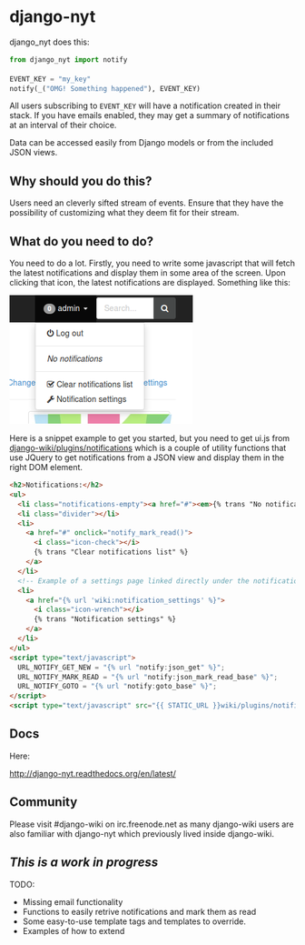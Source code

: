 django-nyt
=============

django_nyt does this:

```python
from django_nyt import notify

EVENT_KEY = "my_key"
notify(_("OMG! Something happened"), EVENT_KEY)
```

All users subscribing to `EVENT_KEY` will have a notification created in their
stack. If you have emails enabled, they may get a summary of notifications at an
interval of their choice.

Data can be accessed easily from Django models or from the included JSON views.

Why should you do this?
-----------------------

Users need an cleverly sifted stream of events. Ensure that they have the
possibility of customizing what they deem fit for their stream.

What do you need to do?
-----------------------

You need to do a lot. Firstly, you need to write some javascript that will
fetch the latest notifications and display them in some area of the screen.
Upon clicking that icon, the latest notifications are displayed. Something like
this:

![Javascript drop-down](./docs/misc/screenshot_dropdown.png)

Here is a snippet example to get you started, but you need to get ui.js from [django-wiki/plugins/notifications](https://github.com/benjaoming/django-wiki/tree/master/wiki/plugins/notifications/static/wiki/plugins/notifications/js)
which is a couple of utility functions that use JQuery to get notifications from
a JSON view and display them in the right DOM element.

```html
<h2>Notifications:</h2>
<ul>
  <li class="notifications-empty"><a href="#"><em>{% trans "No notifications" %}</em></a></li>
  <li class="divider"></li>
  <li>
    <a href="#" onclick="notify_mark_read()">
      <i class="icon-check"></i>
      {% trans "Clear notifications list" %}
    </a>
  </li>
  <!-- Example of a settings page linked directly under the notifications -->
  <li>
    <a href="{% url 'wiki:notification_settings' %}">
      <i class="icon-wrench"></i>
      {% trans "Notification settings" %}
    </a>
  </li>
</ul>
<script type="text/javascript">
  URL_NOTIFY_GET_NEW = "{% url "notify:json_get" %}";
  URL_NOTIFY_MARK_READ = "{% url "notify:json_mark_read_base" %}";
  URL_NOTIFY_GOTO = "{% url "notify:goto_base" %}";
</script>
<script type="text/javascript" src="{{ STATIC_URL }}wiki/plugins/notifications/js/ui.js"></script>
```

Docs
-----

Here:

http://django-nyt.readthedocs.org/en/latest/

Community
---------

Please visit #django-wiki on irc.freenode.net as many django-wiki users are also familiar with django-nyt which previously lived inside django-wiki.


*This is a work in progress*
----------------------------

TODO:

 * Missing email functionality
 * Functions to easily retrive notifications and mark them as read
 * Some easy-to-use template tags and templates to override.
 * Examples of how to extend
